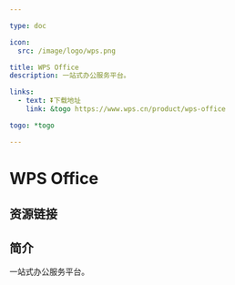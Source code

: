 ```yaml
---

type: doc

icon:
  src: /image/logo/wps.png

title: WPS Office
description: 一站式办公服务平台。

links:
  - text: ⏬下载地址
    link: &togo https://www.wps.cn/product/wps-office

togo: *togo

---
```


<ShowLogo />

# WPS Office

<ShowBreadcrumb />

## 资源链接

<ShowLinks />

## 简介

一站式办公服务平台。
